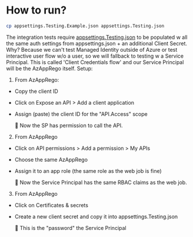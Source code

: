 # How to run?

```zsh
cp appsettings.Testing.Example.json appsettings.Testing.json
```

The integration tests require [appsettings.Testing.json](../MrJobs.WebApi/appsettings.Testing.json) to be populated w all the same auth settings from appsettings.json + an additional Client Secret. Why? Because we can't test Managed Identity outside of Azure or test interactive user flow w/o a user, so we will fallback to testing w a Service Principal. This is called 'Client Credentials flow' and our Service Principal will be the AzAppRego itself. Setup:

1. From AzAppRego:
- Copy the client ID
- Click on Expose an API > Add a client application
- Assign (paste) the client ID for the "API.Access" scope

  🏁 Now the SP has permission to call the API.

2. From AzAppRego
- Click on API permissions > Add a permission > My APIs
- Choose the same AzAppRego
- Assign it to an app role (the same role as the web job is fine)

  🏁 Now the Service Principal has the same RBAC claims as the web job.


3. From AzAppRego
- Click on Certificates & secrets
- Create a new client secret and copy it into appsettings.Testing.json

  🏁 This is the "password" the Service Principal
